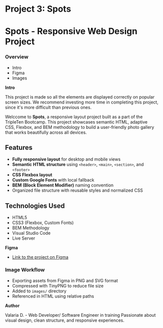 # Project 3: Spots

# Spots - Responsive Web Design Project

### Overview

- Intro
- Figma
- Images

**Intro**

This project is made so all the elements are displayed correctly on popular screen sizes. We recommend investing more time in completing this project, since it's more difficult than previous ones.

Welccome to **Spots**, a responsive layout project built as a part of the TripleTen Bootcamp. This project showcases semantic HTML, adaptive CSS, Flexbox, and BEM methodology to build a user-friendly photo gallery that works beautifully across all devices.

## Features

- **Fully responsive layout** for desktop and mobile views
- **Semantic HTML structure** using `<header>`, `<main>`, `<section>`, and `<footer>`
- **CSS Flexbox layout**
- **Custom Google Fonts** with local fallback
- **BEM (Block Element Modifier)** naming convention
- Organized file structure with reusable styles and normalized CSS

## Technologies Used

- HTML5
- CSS3 (Flexbox, Custom Fonts)
- BEM Methodology
- Visual Studio Code
- Live Server

**Figma**

- [Link to the project on Figma](https://www.figma.com/file/BBNm2bC3lj8QQMHlnqRsga/Sprint-3-Project-%E2%80%94-Spots?type=design&node-id=2%3A60&mode=design&t=afgNFybdorZO6cQo-1)

### Image Workflow

- Exporting assets from Figma in PNG and SVG format
- Compressed with TinyPNG to reduce file size
- Added to `images/` directory
- Referenced in HTML using relative paths

**Author**

Valaria D. - Web Developer/ Software Engineer in training
Passionate about visual design, clean structure, and responsive experiences.
